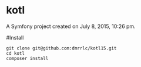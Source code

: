kotl
====

A Symfony project created on July 8, 2015, 10:26 pm.

#Install

```
git clone git@github.com:dmrrlc/kotl15.git
cd kotl
composer install
```
